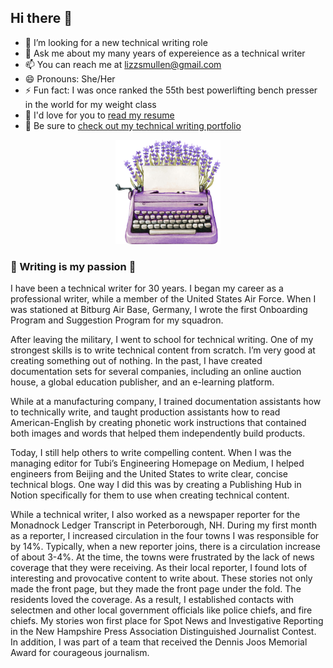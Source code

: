 ## Hi there 👋

- 🤔 I’m looking for a new technical writing role
- 💬 Ask me about my many years of expereience as a technical writer
- 📫 You can reach me at lizzsmullen@gmail.com
- 😄 Pronouns: She/Her
- ⚡ Fun fact: I was once ranked the 55th best powerlifting bench presser in the world for my weight class
- 👑 I'd love for you to [read my resume](https://github.com/lizztest/lizzpowerlifter/blob/main/Lizz%20Smullen%20110624.pdf)
- 🧚 Be sure to [check out my technical writing portfolio](https://github.com/lizztest/lizzpowerlifter/blob/main/Technical%20Writing%20Portfolio.md)

<p align="center">
  <img src="https://github.com/lizztest/lizzpowerlifter/raw/main/AdobeStock_415859523.jpeg" alt="Descriptive Alt Text" width="168" />
</p>


### 💖 Writing is my passion 💖	

I have been a technical writer for 30 years. I began my career as a professional writer, while a member of the United States Air Force. When I was stationed at Bitburg Air Base, Germany, I wrote the first Onboarding Program and Suggestion Program for my squadron.

After leaving the military, I went to school for technical writing. One of my strongest skills is to write technical content from scratch. I’m very good at creating something out of nothing. In the past, I have created documentation sets for several companies, including an online auction house, a global education publisher, and an e-learning platform.  

While at a manufacturing company, I trained documentation assistants how to technically write, and taught production assistants how to read American-English by creating phonetic work instructions that contained both images and words that helped them independently build products.  

Today, I still help others to write compelling content. When I was the managing editor for Tubi’s Engineering Homepage on Medium, I helped engineers from Beijing and the United States to write clear, concise technical blogs. One way I did this was by creating a Publishing Hub in Notion specifically for them to use when creating technical content.  

While a technical writer, I also worked as a newspaper reporter for the Monadnock Ledger Transcript in Peterborough, NH. During my first month as a reporter, I increased circulation in the four towns I was responsible for by 14%. Typically, when a new reporter joins, there is a circulation increase of about 3-4%. At the time, the towns were frustrated by the lack of news coverage that they were receiving. As their local reporter, I found lots of interesting and provocative content to write about. These stories not only made the front page, but they made the front page under the fold. The residents loved the coverage. As a result, I established contacts with selectmen and other local government officials like police chiefs, and fire chiefs. My stories won first place for Spot News and Investigative Reporting in the New Hampshire Press Association Distinguished Journalist Contest. In addition, I was part of a team that received the Dennis Joos Memorial Award for courageous journalism.
